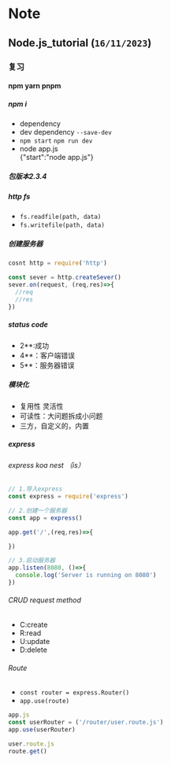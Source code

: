 

# Note

## Node.js_tutorial (`16/11/2023`)

### 复习
#### npm yarn pnpm
##### npm i
- dependency
- dev dependency `--save-dev`
- `npm start` `npm run dev`
- node app.js
  <br>{"start":"node app.js"}

##### 包版本2.3.4
##### http fs
- `fs.readfile(path, data)`
- `fs.writefile(path, data)`

##### 创建服务器
```js
cosnt http = require('http')

const sever = http.createSever()
sever.on(request, (req,res)=>{
  //req
  //res
})
```

##### status code
- 2**:成功
- 4**：客户端错误
- 5**：服务器错误


##### 模块化
- 复用性  灵活性
- 可读性：大问题拆成小问题
- 三方，自定义的，内置
  
##### express
###### express koa nest （is）
```js
// 1.导入express
const express = require('express')

// 2.创建一个服务器
const app = express()

app.get('/',(req,res)=>{

})

// 3.启动服务器
app.listen(8080, ()=>{
  console.log('Server is running on 8080')
})
```
###### CRUD request method
- C:create
- R:read
- U:update
- D:delete
###### Route
- `const router = express.Router()`
- `app.use(route)`
```js
app.js
const userRouter = ('/router/user.route.js')
app.use(userRouter)

user.route.js
route.get()  
